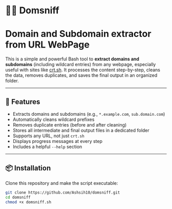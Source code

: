 # 🕵️‍♂️ Domsniff
# Domain and Subdomain extractor from URL WebPage

This is a simple and powerful Bash tool to **extract domains and subdomains** (including wildcard entries) from any webpage, especially useful with sites like [crt.sh](https://crt.sh). It processes the content step-by-step, cleans the data, removes duplicates, and saves the final output in an organized folder.

---

## 🚀 Features

- Extracts domains and subdomains (e.g., `*.example.com`, `sub.domain.com`)
- Automatically cleans wildcard prefixes
- Removes duplicate entries (before and after cleaning)
- Stores all intermediate and final output files in a dedicated folder
- Supports any URL, not just `crt.sh`
- Displays progress messages at every step
- Includes a helpful `--help` section

---

## 📦 Installation

Clone this repository and make the script executable:

```bash
git clone https://github.com/Ashsih10/domsniff.git
cd domsniff
chmod +x domsniff.sh
